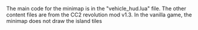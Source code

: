 The main code for the minimap is in the "vehicle_hud.lua" file. 
The other content files are from the CC2 revolution mod v1.3.
In the vanilla game, the minimap does not draw the island tiles
